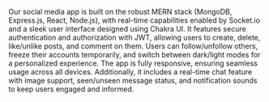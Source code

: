 Our social media app is built on the robust MERN stack (MongoDB, Express.js, React, Node.js), with real-time capabilities enabled by Socket.io and a sleek user interface designed using Chakra UI. It features secure authentication and authorization with JWT, allowing users to create, delete, like/unlike posts, and comment on them. Users can follow/unfollow others, freeze their accounts temporarily, and switch between dark/light modes for a personalized experience. The app is fully responsive, ensuring seamless usage across all devices. Additionally, it includes a real-time chat feature with image support, seen/unseen message status, and notification sounds to keep users engaged and informed.
